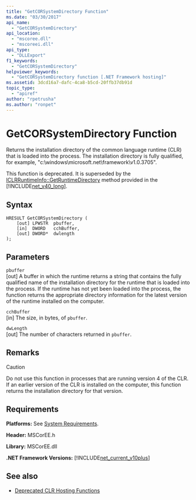 ```yaml
---
title: "GetCORSystemDirectory Function"
ms.date: "03/30/2017"
api_name: 
  - "GetCORSystemDirectory"
api_location: 
  - "mscoree.dll"
  - "mscoreei.dll"
api_type: 
  - "DLLExport"
f1_keywords: 
  - "GetCORSystemDirectory"
helpviewer_keywords: 
  - "GetCORSystemDirectory function [.NET Framework hosting]"
ms.assetid: 3dcd16a7-dafc-4ca8-b5cd-20ffb37db91d
topic_type: 
  - "apiref"
author: "rpetrusha"
ms.author: "ronpet"
---
```

# GetCORSystemDirectory Function
Returns the installation directory of the common language runtime (CLR) that is loaded into the process. The installation directory is fully qualified, for example, "c:\windows\microsoft.net\framework\v1.0.3705".  
  
 This function is deprecated. It is superseded by the [ICLRRuntimeInfo::GetRuntimeDirectory](../../../../docs/framework/unmanaged-api/hosting/iclrruntimeinfo-getruntimedirectory-method.md) method provided in the [!INCLUDE[net_v40_long](../../../../includes/net-v40-long-md.md)].  
  
## Syntax  
  
```  
HRESULT GetCORSystemDirectory (   
    [out] LPWSTR  pbuffer,     
    [in]  DWORD   cchBuffer,   
    [out] DWORD*  dwlength  
);   
```  
  
## Parameters  
 `pbuffer`  
 [out] A buffer in which the runtime returns a string that contains the fully qualified name of the installation directory for the runtime that is loaded into the process. If the runtime has not yet been loaded into the process, the function returns the appropriate directory information for the latest version of the runtime installed on the computer.  
  
 `cchBuffer`  
 [in] The size, in bytes, of `pbuffer`.  
  
 `dwLength`  
 [out] The number of characters returned in `pbuffer`.  
  
## Remarks  
  
> [!CAUTION]
>  Do not use this function in processes that are running version 4 of the CLR. If an earlier version of the CLR is installed on the computer, this function returns the installation directory for that version.  
  
## Requirements  
 **Platforms:** See [System Requirements](../../../../docs/framework/get-started/system-requirements.md).  
  
 **Header:** MSCorEE.h  
  
 **Library:** MSCorEE.dll  
  
 **.NET Framework Versions:** [!INCLUDE[net_current_v10plus](../../../../includes/net-current-v10plus-md.md)]  
  
## See also

- [Deprecated CLR Hosting Functions](../../../../docs/framework/unmanaged-api/hosting/deprecated-clr-hosting-functions.md)
